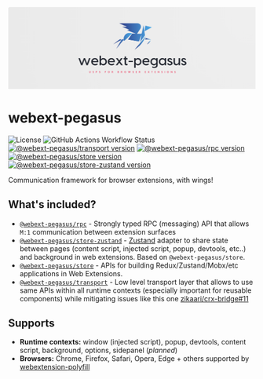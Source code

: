 ![Logo](./assets/logo.png)

# webext-pegasus

![License](https://badgen.net/github/license/StyleT/webext-pegasus)
![GitHub Actions Workflow Status](https://img.shields.io/github/actions/workflow/status/StyleT/webext-pegasus/ci.yml?branch=main)
[![@webext-pegasus/transport version](https://badgen.net/npm/v/@webext-pegasus%2Ftransport?label=@webext-pegasus%2Ftransport)](https://www.npmjs.com/package/@webext-pegasus/transport)
[![@webext-pegasus/rpc version](https://badgen.net/npm/v/@webext-pegasus%2Frpc?label=@webext-pegasus%2Frpc)](https://www.npmjs.com/package/@webext-pegasus/rpc)
[![@webext-pegasus/store version](https://badgen.net/npm/v/@webext-pegasus%2Fstore?label=@webext-pegasus%2Fstore)](https://www.npmjs.com/package/@webext-pegasus/store)
[![@webext-pegasus/store-zustand version](https://badgen.net/npm/v/@webext-pegasus%2Fstore-zustand?label=@webext-pegasus%2Fstore-zustand)](https://www.npmjs.com/package/@webext-pegasus/store-zustand)

Communication framework for browser extensions, with wings!

## What's included?

- [`@webext-pegasus/rpc`](./packages/rpc/) - Strongly typed RPC (messaging) API that allows `M:1` communication between extension surfaces
- [`@webext-pegasus/store-zustand`](./packages/store-zustand/) - [Zustand](https://github.com/pmndrs/zustand) adapter to share state between pages (content script, injected script, popup, devtools, etc..) and background in web extensions. Based on `@webext-pegasus/store`.
- [`@webext-pegasus/store`](./packages/store/) - APIs for building Redux/Zustand/Mobx/etc applications in Web Extensions.
- [`@webext-pegasus/transport`](./packages/transport/) - Low level transport layer that allows to use same APIs within all runtime contexts (especially important for reusable components) while mitigating issues like this one [zikaari/crx-bridge#11](https://github.com/zikaari/crx-bridge/issues/11)

## Supports

* **Runtime contexts:** window (injected script), popup, devtools, content script, background, options, sidepanel (_planned_)
* **Browsers:** Chrome, Firefox, Safari, Opera, Edge + others supported by [webextension-polyfill](https://github.com/mozilla/webextension-polyfill)
